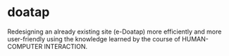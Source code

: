 # doatap

Redesigning an already existing site (e-Doatap) more efficiently  and more user-friendly using the knowledge learned by the course of HUMAN-COMPUTER INTERACTION.
